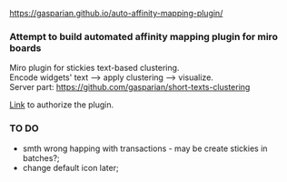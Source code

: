 https://gasparian.github.io/auto-affinity-mapping-plugin/  

### Attempt to build automated affinity mapping plugin for miro boards  

Miro plugin for stickies text-based clustering.  
Encode widgets' text --> apply clustering --> visualize.  
Server part: https://github.com/gasparian/short-texts-clustering  

[Link](https://miro.com/oauth/authorize/?response_type=code&client_id=3074457349195679315&redirect_uri=https://miro.com/app/dashboard/) to authorize the plugin.  

### TO DO  
 - smth wrong happing with transactions - may be create stickies in batches?;  
 - change default icon later;  
